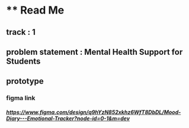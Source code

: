 # ** Read Me

## track : 1 
## problem statement : Mental Health Support for Students

## prototype
### figma link
##### https://www.figma.com/design/q9hYzN852xkhz6WfT8DbDL/Mood-Diary---Emotional-Tracker?node-id=0-1&m=dev
